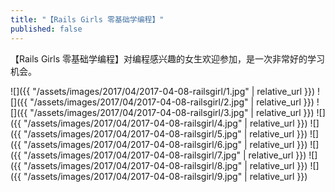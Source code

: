 ```yaml
---
title: "【Rails Girls 零基础学编程】"
published: false
---
```

【Rails Girls 零基础学编程】对编程感兴趣的女生欢迎参加，是一次非常好的学习机会。



![]({{ "/assets/images/2017/04/2017-04-08-railsgirl/1.jpg" | relative_url }})
![]({{ "/assets/images/2017/04/2017-04-08-railsgirl/2.jpg" | relative_url }})
![]({{ "/assets/images/2017/04/2017-04-08-railsgirl/3.jpg" | relative_url }})
![]({{ "/assets/images/2017/04/2017-04-08-railsgirl/4.jpg" | relative_url }})
![]({{ "/assets/images/2017/04/2017-04-08-railsgirl/5.jpg" | relative_url }})
![]({{ "/assets/images/2017/04/2017-04-08-railsgirl/6.jpg" | relative_url }})
![]({{ "/assets/images/2017/04/2017-04-08-railsgirl/7.jpg" | relative_url }})
![]({{ "/assets/images/2017/04/2017-04-08-railsgirl/8.jpg" | relative_url }})
![]({{ "/assets/images/2017/04/2017-04-08-railsgirl/9.jpg" | relative_url }})
